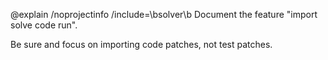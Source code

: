 @explain /noprojectinfo /include=\bsolver\b Document the feature "import solve code run".

Be sure and focus on importing code patches, not test patches.
